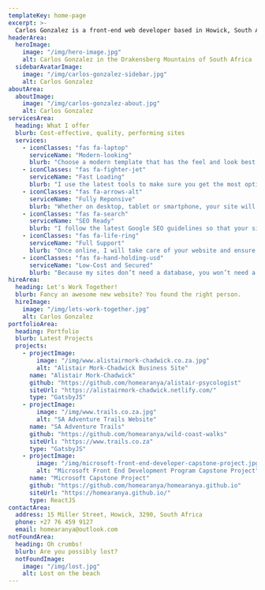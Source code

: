 ```yaml
---
templateKey: home-page
excerpt: >-
  Carlos Gonzalez is a front-end web developer based in Howick, South Africa
headerArea:
  heroImage:
    image: "/img/hero-image.jpg"
    alt: Carlos Gonzalez in the Drakensberg Mountains of South Africa
  sidebarAvatarImage:
    image: "/img/carlos-gonzalez-sidebar.jpg"
    alt: Carlos Gonzalez
aboutArea:
  aboutImage:
    image: "/img/carlos-gonzalez-about.jpg"
    alt: Carlos Gonzalez
servicesArea:
  heading: What I offer
  blurb: Cost-effective, quality, performing sites
  services:
    - iconClasses: "fas fa-laptop"
      serviceName: "Modern-looking"
      blurb: "Choose a modern template that has the feel and look best suited for your business and I’ll take care of the rest."
    - iconClasses: "fas fa-fighter-jet"
      serviceName: "Fast Loading"
      blurb: "I use the latest tools to make sure you get the most optimised website. They will load in the blink of an eye.  "
    - iconClasses: "fas fa-arrows-alt"
      serviceName: "Fully Reponsive"
      blurb: "Whether on desktop, tablet or smartphone, your site will look great. You’ll be accessible from any device."
    - iconClasses: "fas fa-search"
      serviceName: "SEO Ready"
      blurb: "I follow the latest Google SEO guidelines so that your site will rank as high as possible."
    - iconClasses: "fas fa-life-ring"
      serviceName: "Full Support"
      blurb: "Once online, I will take care of your website and ensure it’s always on. I will be always be available for you."
    - iconClasses: "fas fa-hand-holding-usd"
      serviceName: "Low-Cost and Secured"
      blurb: "Because my sites don’t need a database, you won’t need a web host. They’ll be more secure. No expensive plugins needed."
hireArea:
  heading: Let's Work Together!
  blurb: Fancy an awesome new website? You found the right person.
  hireImage:
    image: "/img/lets-work-together.jpg"
    alt: Carlos Gonzalez
portfolioArea:
  heading: Portfolio
  blurb: Latest Projects
  projects:
    - projectImage:
        image: "/img/www.alistairmork-chadwick.co.za.jpg"
        alt: "Alistair Mork-Chadwick Business Site"
      name: "Alistair Mork-Chadwick"
      github: "https://github.com/homearanya/alistair-psycologist"
      siteUrl: "https://alistairmork-chadwick.netlify.com/"
      type: "GatsbyJS"
    - projectImage:
        image: "/img/www.trails.co.za.jpg"
        alt: "SA Adventure Trails Website"
      name: "SA Adventure Trails"
      github: "https://github.com/homearanya/wild-coast-walks"
      siteUrl: "https://www.trails.co.za"
      type: "GatsbyJS"
    - projectImage:
        image: "/img/microsoft-front-end-developer-capstone-project.jpg"
        alt: "Microsoft Front End Development Program Capstone Project"
      name: "Microsoft Capstone Project"
      github: "https://github.com/homearanya/homearanya.github.io"
      siteUrl: "https://homearanya.github.io/"
      type: ReactJS
contactArea:
  address: 15 Miller Street, Howick, 3290, South Africa
  phone: +27 76 459 9127
  email: homearanya@outlook.com
notFoundArea:
  heading: Oh crumbs!
  blurb: Are you possibly lost?
  notFoundImage:
    image: "/img/lost.jpg"
    alt: Lost on the beach
---
```

